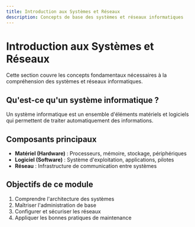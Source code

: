 ```yaml
---
title: Introduction aux Systèmes et Réseaux
description: Concepts de base des systèmes et réseaux informatiques
---
```


# Introduction aux Systèmes et Réseaux

Cette section couvre les concepts fondamentaux nécessaires à la compréhension des systèmes et réseaux informatiques.

## Qu'est-ce qu'un système informatique ?

Un système informatique est un ensemble d'éléments matériels et logiciels qui permettent de traiter automatiquement des informations.

## Composants principaux

- **Matériel (Hardware)** : Processeurs, mémoire, stockage, périphériques
- **Logiciel (Software)** : Système d'exploitation, applications, pilotes
- **Réseau** : Infrastructure de communication entre systèmes

## Objectifs de ce module

1. Comprendre l'architecture des systèmes
2. Maîtriser l'administration de base
3. Configurer et sécuriser les réseaux
4. Appliquer les bonnes pratiques de maintenance